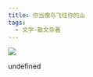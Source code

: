 ```yaml
---
title: 你当像鸟飞往你的山
tags:
  - 文学-散文杂著
---
```


![](https://cdn.weread.qq.com/weread/cover/22/YueWen_26713355/s_YueWen_26713355.jpg)

undefined